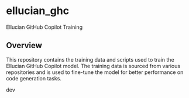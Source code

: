 # ellucian_ghc
Ellucian GitHub Copilot Training

## Overview
This repository contains the training data and scripts used to train the Ellucian GitHub Copilot model. The training data is sourced from various repositories and is used to fine-tune the model for better performance on code generation tasks.


dev
